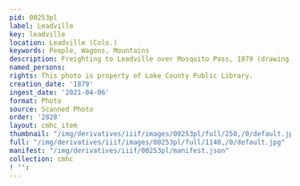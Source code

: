 ```yaml
---
pid: 00253pl
label: Leadville
key: leadville
location: Leadville (Colo.)
keywords: People, Wagons, Mountains
description: Freighting to Leadville over Mosquito Pass, 1879 (drawing)
named_persons: 
rights: This photo is property of Lake County Public Library.
creation_date: '1879'
ingest_date: '2021-04-06'
format: Photo
source: Scanned Photo
order: '2828'
layout: cmhc_item
thumbnail: "/img/derivatives/iiif/images/00253pl/full/250,/0/default.jpg"
full: "/img/derivatives/iiif/images/00253pl/full/1140,/0/default.jpg"
manifest: "/img/derivatives/iiif/00253pl/manifest.json"
collection: cmhc
! '': 
---
```

